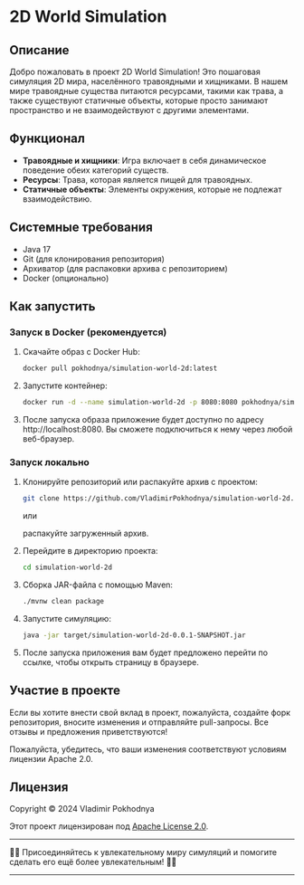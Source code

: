 
# 2D World Simulation

## Описание

Добро пожаловать в проект 2D World Simulation! Это пошаговая симуляция 2D мира, населённого травоядными и хищниками. В нашем мире травоядные существа питаются ресурсами, такими как трава, а также существуют статичные объекты, которые просто занимают пространство и не взаимодействуют с другими элементами.

## Функционал

- **Травоядные и хищники**: Игра включает в себя динамическое поведение обеих категорий существ.
- **Ресурсы**: Трава, которая является пищей для травоядных.
- **Статичные объекты**: Элементы окружения, которые не подлежат взаимодействию.

## Системные требования

- Java 17
- Git (для клонирования репозитория)
- Архиватор (для распаковки архива с репозиторием)
- Docker (опционально)

## Как запустить

### Запуск в Docker (рекомендуется)

1. Скачайте образ с Docker Hub:

   ```bash
   docker pull pokhodnya/simulation-world-2d:latest
   ```

2. Запустите контейнер:

   ```bash
   docker run -d --name simulation-world-2d -p 8080:8080 pokhodnya/simulation-world-2d
   ```

3. После запуска образа приложение будет доступно по адресу http://localhost:8080. Вы сможете подключиться к нему через любой веб-браузер.

### Запуск локально

1. Клонируйте репозиторий или распакуйте архив с проектом:

   ```bash
   git clone https://github.com/VladimirPokhodnya/simulation-world-2d.git
   ```

   или

   распакуйте загруженный архив.

2. Перейдите в директорию проекта:

   ```bash
   cd simulation-world-2d
   ```

3. Сборка JAR-файла с помощью Maven:

   ```bash
   ./mvnw clean package 
   ```

4. Запустите симуляцию:

   ```bash
   java -jar target/simulation-world-2d-0.0.1-SNAPSHOT.jar
   ```

5. После запуска приложения вам будет предложено перейти по ссылке, чтобы открыть страницу в браузере.

## Участие в проекте

Если вы хотите внести свой вклад в проект, пожалуйста, создайте форк репозитория, вносите изменения и отправляйте pull-запросы. Все отзывы и предложения приветствуются!

Пожалуйста, убедитесь, что ваши изменения соответствуют условиям лицензии Apache 2.0.

## Лицензия

Copyright © 2024 Vladimir Pokhodnya

Этот проект лицензирован под [Apache License 2.0](http://www.apache.org/licenses/LICENSE-2.0).

---

🥕🐇 Присоединяйтесь к увлекательному миру симуляций и помогите сделать его ещё более увлекательным! 🦊✨

---

